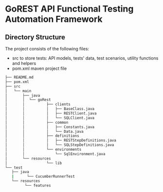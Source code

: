 # GoREST API Functional Testing Automation Framework

## Directory Structure
The project consists of the following files:
- src to store tests: API models, tests' data, test scenarios, utility functions and helpers
- pom.xml maven project file

```bash
├── README.md
├── pom.xml
├── src
│   └── main
│       ├── java
│       │  └── goRest
│       │          ├── clients
│       │          │   ├── BaseClass.java
│       │          │   ├── RESTClient.java
│       │          │   └── SQLClient.java
│       │          ├── common
│       │          │   ├── Constants.java
│       │          │   └── Data.java
│       │          ├── definitions
│       │          │   ├── RESTStepDefinitions.java
│       │          │   └── SQLStepDefinitions.java
│       │          └── environments
│       │              └── SqlEnvironment.java
│       └── resources
│                  └── lib
└── test
   ├── java
   |      └── CucumberRunnerTest
   └── resources
         └── features

```